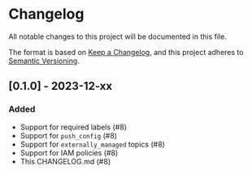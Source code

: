 # Changelog

All notable changes to this project will be documented in this file.

The format is based on [Keep a Changelog](https://keepachangelog.com/en/1.0.0/),
and this project adheres to [Semantic Versioning](https://semver.org/spec/v2.0.0.html).

## [0.1.0] - 2023-12-xx

### Added
- Support for required labels (#8)
- Support for `push_config` (#8)
- Support for `externally_managed` topics (#8)
- Support for IAM policies (#8)
- This CHANGELOG.md (#8)

